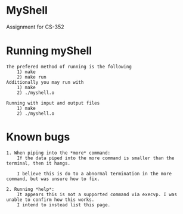 # MyShell

Assignment for CS-352

# Running myShell

    The prefered method of running is the following
        1) make
        2) make run
    Additionally you may run with
        1) make
        2) ./myshell.o

    Running with input and output files
        1) make
        2) ./myshell.o

# Known bugs

    1. When piping into the *more* command:
        If the data piped into the more command is smaller than the terminal, then it hangs.

        I believe this is do to a abnormal termination in the more command, but was unsure how to fix.

    2. Running *help*:
        It appears this is not a supported command via execvp. I was unable to confirm how this works.
        I intend to instead list this page.

